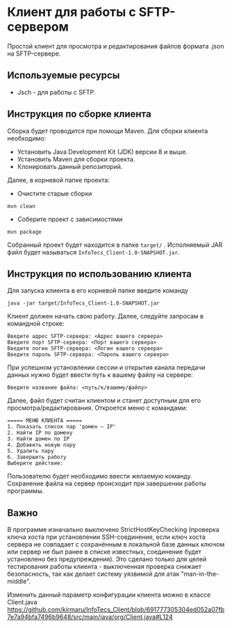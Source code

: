 # Клиент для работы с SFTP-сервером
Простой клиент для просмотра и редактирования файлов формата .json на SFTP-сервере.
## Используемые ресурсы
- Jsch - для работы с SFTP.
## Инструкция по сборке клиента
Сборка будет проводится при помощи Maven.
Для сборки клиента необходимо:
- Установить Java Development Kit (JDK) версии 8 и выше.
- Установить Maven для сборки проекта.
- Клонировать данный репозиторий.

Далее, в корневой папке проекта:
- Очистите старые сборки
```
mvn clean
```
- Соберите проект с зависимостями
```
mvn package
```
Собранный проект будет находится в папке `target/` . Исполняемый JAR файл будет называться `InfoTecs_Client-1.0-SNAPSHOT.jar`.

## Инструкция по использованию клиента

Для запуска клиента в его корневой папке введите команду

`java -jar target/InfoTecs_Client-1.0-SNAPSHOT.jar`

Клиент должен начать свою работу. Далее, следуйте запросам в командной строке:
```
Введите адрес SFTP-сервера: <Адрес вашего сервера>
Введите порт SFTP-сервера: <Порт вашего сервера>
Введите логин SFTP-сервера: <Логин вашего сервера>
Введите пароль SFTP-сервера: <Пароль вашего сервера>
```
При успешном установлении сессии и открытия канала передачи данных нужно будет ввести путь к вашему файлу на сервере:

`Введите название файла: <путь/к/вашему/файлу>`

Далее, файл будет считан клиентом и станет доступным для его просмотра/редактирования. Откроется меню с командами:
```
===== МЕНЮ КЛИЕНТА =====
1. Показать список пар 'домен – IP'
2. Найти IP по домену
3. Найти домен по IP
4. Добавить новую пару
5. Удалить пару
6. Завершить работу
Выберите действие: 
```
Пользователю будет необходимо ввести желаемую команду. Сохранение файла на сервер происходит при завершении работы программы. 
## Важно
В программе изначально выключено StrictHostKeyChecking (проверка ключа хоста при установлении SSH-соединения, если ключ хоста сервера не совпадает с сохранённым в локальной базе данных ключом или сервер не был ранее в списке известных, соединение будет установлено без предупреждения). Это сделано только для целей тестирования работы клиента - выключенная проверка снижает безопасность, так как делает систему уязвимой для атак "man-in-the-middle". 

Изменить данный параметр конфигурации клиента можно в классе Client.java https://github.com/kirmaru/InfoTecs_Client/blob/691777305304ed052a07fb7e7a94bfa7496b9648/src/main/java/org/Client.java#L124
